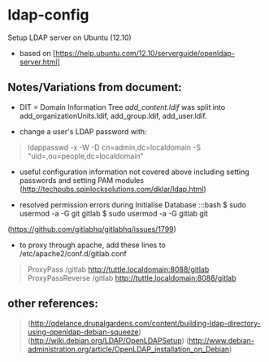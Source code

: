 # ldap-config

Setup LDAP server on Ubuntu (12.10)

* based on [https://help.ubuntu.com/12.10/serverguide/openldap-server.html]

## Notes/Variations from document:

* DIT = Domain Information Tree
_add_content.ldif_ was split into add_organizationUnits.ldif, add_group.ldif, add_user.ldif.

* change a user's LDAP password with:
> ldappasswd -x -W -D cn=admin,dc=localdomain -S "uid=<user>,ou=people,dc=localdomain"

* useful configuration information not covered above including setting passwords and 
setting PAM modules (http://techpubs.spinlocksolutions.com/dklar/ldap.html)

* resolved permission errors during Initialise Database
:::bash
     $ sudo usermod -a -G git gitlab
     $ sudo usermod -a -G gitlab git

(https://github.com/gitlabhq/gitlabhq/issues/1799)

* to proxy through apache, add these lines to /etc/apache2/conf.d/gitlab.conf
> ProxyPass /gitlab http://tuttle.localdomain:8088/gitlab
> ProxyPassReverse /gitlab http://tuttle.localdomain:8088/gitlab



## other references:
> (http://qdelance.drupalgardens.com/content/building-ldap-directory-using-openldap-debian-squeeze)
> (http://wiki.debian.org/LDAP/OpenLDAPSetup)
> (http://www.debian-administration.org/article/OpenLDAP_installation_on_Debian)

